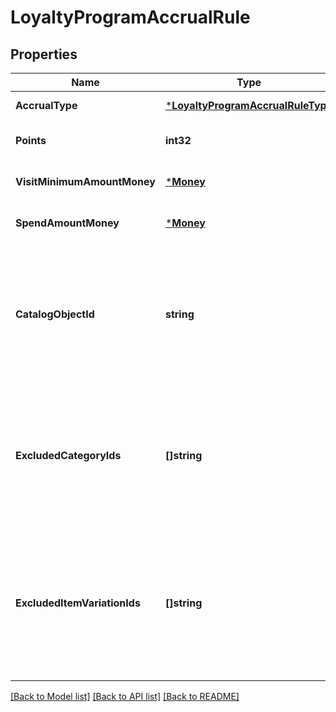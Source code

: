 # LoyaltyProgramAccrualRule

## Properties
Name | Type | Description | Notes
------------ | ------------- | ------------- | -------------
**AccrualType** | [***LoyaltyProgramAccrualRuleType**](LoyaltyProgramAccrualRuleType.md) |  | [default to null]
**Points** | **int32** | The number of points that  buyers earn based on the &#x60;accrual_type&#x60;. | [optional] [default to null]
**VisitMinimumAmountMoney** | [***Money**](Money.md) |  | [optional] [default to null]
**SpendAmountMoney** | [***Money**](Money.md) |  | [optional] [default to null]
**CatalogObjectId** | **string** | When the accrual rule is item-based or category-based, this field specifies the ID  of the [catalog object](entity:CatalogObject) that buyers can purchase to earn points.  If &#x60;accrual_type&#x60; is &#x60;ITEM_VARIATION&#x60;, the object is an item variation.  If &#x60;accrual_type&#x60; is &#x60;CATEGORY&#x60;, the object is a category. | [optional] [default to null]
**ExcludedCategoryIds** | **[]string** | When the accrual rule is spend-based (&#x60;accrual_type&#x60; is &#x60;SPEND&#x60;), this field  lists the IDs of any &#x60;CATEGORY&#x60; catalog objects that are excluded from points accrual.   You can use the [BatchRetrieveCatalogObjects](api-endpoint:Catalog-BatchRetrieveCatalogObjects)  endpoint to retrieve information about the excluded categories. | [optional] [default to null]
**ExcludedItemVariationIds** | **[]string** | When the accrual rule is spend-based (&#x60;accrual_type&#x60; is &#x60;SPEND&#x60;), this field  lists the IDs of any &#x60;ITEM_VARIATION&#x60; catalog objects that are excluded from points accrual.   You can use the [BatchRetrieveCatalogObjects](api-endpoint:Catalog-BatchRetrieveCatalogObjects)  endpoint to retrieve information about the excluded item variations. | [optional] [default to null]

[[Back to Model list]](../README.md#documentation-for-models) [[Back to API list]](../README.md#documentation-for-api-endpoints) [[Back to README]](../README.md)

